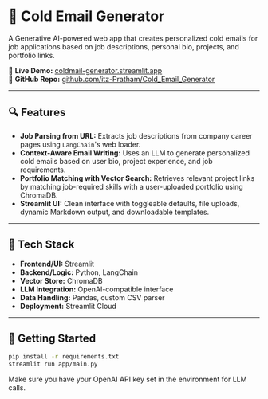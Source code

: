 # 📧 Cold Email Generator

A Generative AI-powered web app that creates personalized cold emails for job applications based on job descriptions, personal bio, projects, and portfolio links.

🔗 **Live Demo:** [coldmail-generator.streamlit.app](https://coldmail-generator.streamlit.app/)  
📂 **GitHub Repo:** [github.com/itz-Pratham/Cold_Email_Generator](https://github.com/itz-Pratham/Cold_Email_Generator)

---

## 🔍 Features

- **Job Parsing from URL:** Extracts job descriptions from company career pages using `LangChain`'s web loader.
- **Context-Aware Email Writing:** Uses an LLM to generate personalized cold emails based on user bio, project experience, and job requirements.
- **Portfolio Matching with Vector Search:** Retrieves relevant project links by matching job-required skills with a user-uploaded portfolio using ChromaDB.
- **Streamlit UI:** Clean interface with toggleable defaults, file uploads, dynamic Markdown output, and downloadable templates.

---

## 🧠 Tech Stack

- **Frontend/UI:** Streamlit
- **Backend/Logic:** Python, LangChain
- **Vector Store:** ChromaDB
- **LLM Integration:** OpenAI-compatible interface
- **Data Handling:** Pandas, custom CSV parser
- **Deployment:** Streamlit Cloud

---

## 🚀 Getting Started

```bash
pip install -r requirements.txt
streamlit run app/main.py
```

Make sure you have your OpenAI API key set in the environment for LLM calls.
